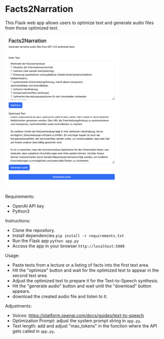 # Facts2Narration
This Flask web app allows users to optimize text and generate audio files from those optimized text.


<img src="image.png" height="500">

Requirements:
- OpenAI API key
- Python3

Instructions:
- Clone the repository.
- Install dependencies `pip install -r requirements.txt`
- Run the Flask app `python app.py`
- Access the app in your browser `http://localhost:5000`

Usage:
- Paste texts from a lecture or a listing of facts into the first text area.
- Hit the "optimize" button and wait for the optimized text to appear in the second text area.
- Adjust the optimized text to prepare it for the Text-to-Speech synthesis.
- Hit the "generate audio" button and wait until the "download" button appears.
- download the created audio file and listen to it.

Adjustments:
- Voices: https://platform.openai.com/docs/guides/text-to-speech
- Optimization Prompt: adjust the system prompt string in `app.py`.
- Text length: add and adjust "max_tokens" in the function where the API gets called in `app.py`.
